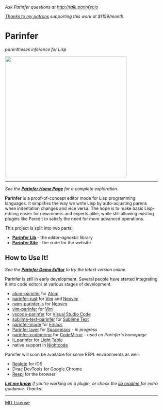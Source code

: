 _Ask Parinfer questions at <http://talk.parinfer.io>_

_[Thanks to my patrons](https://www.patreon.com/shaunlebron) supporting this work at $1159/month._

# Parinfer

_parentheses inference for Lisp_

<img src="http://zippy.gfycat.com/WeirdOddBluefintuna.gif" width="400">

---

<em>See the __[Parinfer Home Page]__ for a complete exploration.</em>

__Parinfer__ is a proof-of-concept editor mode for Lisp programming languages.
It simplifies the way we write Lisp by auto-adjusting parens when indentation
changes and vice versa.  The hope is to make basic Lisp-editing easier for
newcomers and experts alike, while still allowing existing plugins like Paredit
to satisfy the need for more advanced operations.

This project is split into two parts:

- __[Parinfer Lib](https://github.com/shaunlebron/parinfer/tree/master/lib)__ - the _editor-agnostic_ library
- __[Parinfer Site](https://github.com/shaunlebron/parinfer/tree/master/site)__ - the code for the website

## How to Use It!

<em>See the __[Parinfer Demo Editor]__ to try the latest version online.</em>

[Parinfer Demo Editor]:http://shaunlebron.github.io/parinfer/demo

Parinfer is still in early development.  Several people have started
integrating it into code editors at various stages of development.

- [atom-parinfer] for [Atom]
- [parinfer-rust] for [Vim] and [Neovim]
- [nvim-parinfer.js] for [Neovim]
- [vim-parinfer] for [Vim]
- [vscode-parinfer] for [Visual Studio Code]
- [sublime-text-parinfer] for [Sublime Text]
- [parinfer-mode] for [Emacs]
- [Parinfer layer] for [Spacemacs] - _in progress_
- [parinfer-codemirror] for [CodeMirror] - _used on Parinfer's homepage_
- [lt_parinfer] for [Light Table]
- native support in [Nightcode]

Parinfer will soon be available for some REPL environments as well:

- [Replete] for iOS
- [Dirac DevTools] for Google Chrome
- [Reepl] for the browser

<em>__[Let me know]__ if you're working on a plugin, or check the [lib readme] for extra guidance.  Thanks!</em>

[Let me know]:https://github.com/shaunlebron/parinfer/issues/new?title=new%20plugin
[lib readme]:lib

[parinfer-rust]:https://github.com/eraserhd/parinfer-rust
[atom-parinfer]:https://github.com/oakmac/atom-parinfer
[Atom]:https://atom.io/
[nvim-parinfer.js]:https://github.com/snoe/nvim-parinfer.js
[Neovim]:https://neovim.io/
[vscode-parinfer]:https://github.com/narma/vscode-parinfer
[Visual Studio Code]:https://code.visualstudio.com/
[sublime-text-parinfer]:https://github.com/oakmac/sublime-text-parinfer
[Sublime Text]:http://www.sublimetext.com/
[parinfer-mode]:https://github.com/DogLooksGood/parinfer-mode
[Emacs]:https://www.gnu.org/software/emacs/
[vim-parinfer]:https://github.com/bhurlow/vim-parinfer
[Vim]:http://www.vim.org/
[parinfer-codemirror]:https://github.com/shaunlebron/parinfer-codemirror
[CodeMirror]:https://codemirror.net/
[lt_parinfer]:https://github.com/mauricioszabo/lt_parinfer
[Light Table]:http://lighttable.com/
[Nightcode]:https://github.com/oakes/Nightcode
[Parinfer layer]:https://github.com/syl20bnr/spacemacs/issues/5574
[Spacemacs]:http://spacemacs.org/

[Replete]:https://github.com/mfikes/replete
[Dirac DevTools]:https://github.com/binaryage/dirac
[Reepl]:http://jaredforsyth.com/reepl/

[Paredit]:http://danmidwood.com/content/2014/11/21/animated-paredit.html
[Parinfer Home Page]:http://shaunlebron.github.io/parinfer/

---

[MIT License](LICENSE.md)
